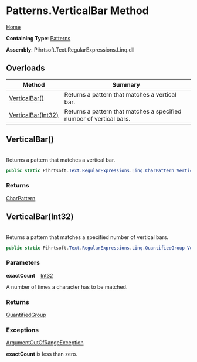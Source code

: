 # Patterns\.VerticalBar Method

[Home](../../../../../../README.md)

**Containing Type**: [Patterns](../README.md)

**Assembly**: Pihrtsoft\.Text\.RegularExpressions\.Linq\.dll

## Overloads

| Method | Summary |
| ------ | ------- |
| [VerticalBar()](#Pihrtsoft_Text_RegularExpressions_Linq_Patterns_VerticalBar) | Returns a pattern that matches a vertical bar\. |
| [VerticalBar(Int32)](#Pihrtsoft_Text_RegularExpressions_Linq_Patterns_VerticalBar_System_Int32_) | Returns a pattern that matches a specified number of vertical bars\. |

## VerticalBar\(\) <a name="Pihrtsoft_Text_RegularExpressions_Linq_Patterns_VerticalBar"></a>

\
Returns a pattern that matches a vertical bar\.

```csharp
public static Pihrtsoft.Text.RegularExpressions.Linq.CharPattern VerticalBar()
```

### Returns

[CharPattern](../../CharPattern/README.md)

## VerticalBar\(Int32\) <a name="Pihrtsoft_Text_RegularExpressions_Linq_Patterns_VerticalBar_System_Int32_"></a>

\
Returns a pattern that matches a specified number of vertical bars\.

```csharp
public static Pihrtsoft.Text.RegularExpressions.Linq.QuantifiedGroup VerticalBar(int exactCount)
```

### Parameters

**exactCount** &ensp; [Int32](https://docs.microsoft.com/en-us/dotnet/api/system.int32)

A number of times a character has to be matched\.

### Returns

[QuantifiedGroup](../../QuantifiedGroup/README.md)

### Exceptions

[ArgumentOutOfRangeException](https://docs.microsoft.com/en-us/dotnet/api/system.argumentoutofrangeexception)

**exactCount** is less than zero\.


